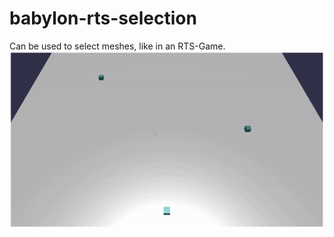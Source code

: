 # babylon-rts-selection

Can be used to select meshes, like in an RTS-Game.
![](docs/images/babylonjs-rts-selection-demo.gif)
